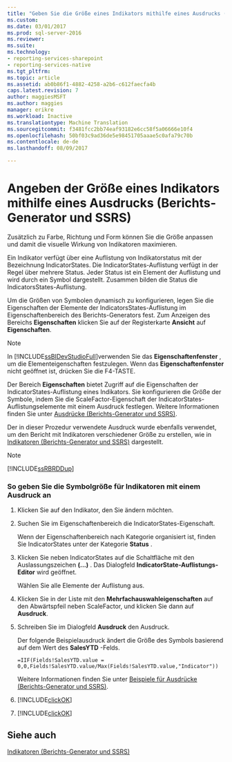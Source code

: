 ```yaml
---
title: "Geben Sie die Größe eines Indikators mithilfe eines Ausdrucks (Berichts-Generator und SSRS) | Microsoft Docs"
ms.custom: 
ms.date: 03/01/2017
ms.prod: sql-server-2016
ms.reviewer: 
ms.suite: 
ms.technology:
- reporting-services-sharepoint
- reporting-services-native
ms.tgt_pltfrm: 
ms.topic: article
ms.assetid: ab0b86f1-4882-4258-a2b6-c612faecfa4b
caps.latest.revision: 7
author: maggiesMSFT
ms.author: maggies
manager: erikre
ms.workload: Inactive
ms.translationtype: Machine Translation
ms.sourcegitcommit: f3481fcc2bb74eaf93182e6cc58f5a06666e10f4
ms.openlocfilehash: 50bf03c9ad36de5e98451705aaae5c0afa79c70b
ms.contentlocale: de-de
ms.lasthandoff: 08/09/2017

---
```

# <a name="specify-the-size-of-an-indicator-using-an-expression-report-builder-and-ssrs"></a>Angeben der Größe eines Indikators mithilfe eines Ausdrucks (Berichts-Generator und SSRS)
  Zusätzlich zu Farbe, Richtung und Form können Sie die Größe anpassen und damit die visuelle Wirkung von Indikatoren maximieren.  
  
 Ein Indikator verfügt über eine Auflistung von Indikatorstatus mit der Bezeichnung IndicatorStates. Die IndicatorStates-Auflistung verfügt in der Regel über mehrere Status. Jeder Status ist ein Element der Auflistung und wird durch ein Symbol dargestellt. Zusammen bilden die Status die IndicatorsStates-Auflistung.  
  
 Um die Größen von Symbolen dynamisch zu konfigurieren, legen Sie die Eigenschaften der Elemente der IndicatorsStates-Auflistung im Eigenschaftenbereich des Berichts-Generators fest. Zum Anzeigen des Bereichs **Eigenschaften** klicken Sie auf der Registerkarte **Ansicht** auf **Eigenschaften**.  
  
> [!NOTE]  
>  In [!INCLUDE[ssBIDevStudioFull](../../includes/ssbidevstudiofull-md.md)]verwenden Sie das **Eigenschaftenfenster** , um die Elementeigenschaften festzulegen. Wenn das **Eigenschaftenfenster** nicht geöffnet ist, drücken Sie die F4-TASTE.  
  
 Der Bereich **Eigenschaften** bietet Zugriff auf die Eigenschaften der IndicatorStates-Auflistung eines Indikators. Sie konfigurieren die Größe der Symbole, indem Sie die ScaleFactor-Eigenschaft der IndicatorStates-Auflistungselemente mit einem Ausdruck festlegen. Weitere Informationen finden Sie unter [Ausdrücke &#40;Berichts-Generator und SSRS&#41;](../../reporting-services/report-design/expressions-report-builder-and-ssrs.md).  
  
 Der in dieser Prozedur verwendete Ausdruck wurde ebenfalls verwendet, um den Bericht mit Indikatoren verschiedener Größe zu erstellen, wie in [Indikatoren &#40;Berichts-Generator und SSRS&#41;](../../reporting-services/report-design/indicators-report-builder-and-ssrs.md) dargestellt.  
  
> [!NOTE]  
>  [!INCLUDE[ssRBRDDup](../../includes/ssrbrddup-md.md)]  
  
### <a name="to-specify-the-indicator-icon-size-using-an-expression"></a>So geben Sie die Symbolgröße für Indikatoren mit einem Ausdruck an  
  
1.  Klicken Sie auf den Indikator, den Sie ändern möchten.  
  
2.  Suchen Sie im Eigenschaftenbereich die IndicatorStates-Eigenschaft.  
  
     Wenn der Eigenschaftenbereich nach Kategorie organisiert ist, finden Sie IndicatorStates unter der Kategorie **Status** .  
  
3.  Klicken Sie neben IndicatorStates auf die Schaltfläche mit den Auslassungszeichen **(...)** . Das Dialogfeld **IndicatorState-Auflistungs-Editor** wird geöffnet.  
  
     Wählen Sie alle Elemente der Auflistung aus.  
  
4.  Klicken Sie in der Liste mit den **Mehrfachauswahleigenschaften** auf den Abwärtspfeil neben ScaleFactor, und klicken Sie dann auf **Ausdruck**.  
  
5.  Schreiben Sie im Dialogfeld **Ausdruck** den Ausdruck.  
  
     Der folgende Beispielausdruck ändert die Größe des Symbols basierend auf dem Wert des **SalesYTD** -Felds.  
  
     `=IIF(Fields!SalesYTD.value = 0,0,Fields!SalesYTD.value/Max(Fields!SalesYTD.value,"Indicator"))`  
  
     Weitere Informationen finden Sie unter [Beispiele für Ausdrücke &#40;Berichts-Generator und SSRS&#41;](../../reporting-services/report-design/expression-examples-report-builder-and-ssrs.md).  
  
6.  [!INCLUDE[clickOK](../../includes/clickok-md.md)]  
  
7.  [!INCLUDE[clickOK](../../includes/clickok-md.md)]  
  
## <a name="see-also"></a>Siehe auch  
 [Indikatoren &#40;Berichts-Generator und SSRS&#41;](../../reporting-services/report-design/indicators-report-builder-and-ssrs.md)  
  
  

